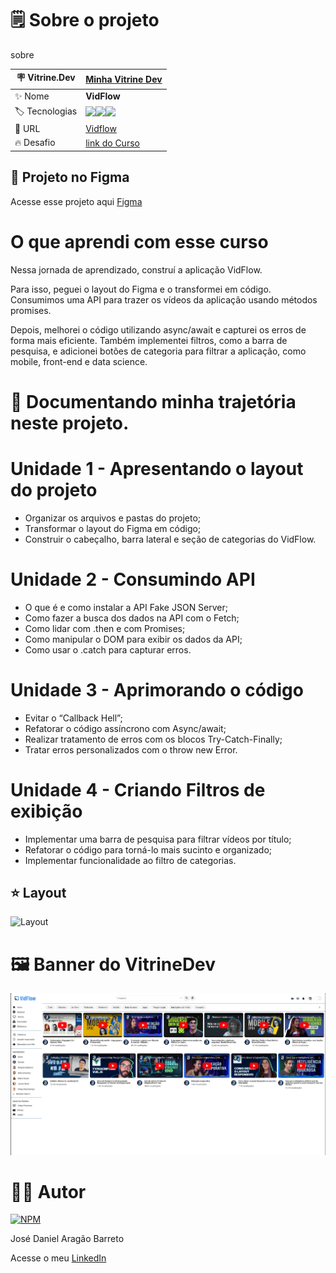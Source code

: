 # 🗒️ Sobre o projeto

sobre

| :placard: Vitrine.Dev |  [Minha Vitrine Dev](https://cursos.alura.com.br/vitrinedev/danielbarreto)    |
| -------------  | --- |
| :sparkles: Nome        | **VidFlow**
| :label: Tecnologias | <img src="https://img.shields.io/badge/HTML5-E34F26?style=for-the-badge&logo=html5&logoColor=white"><img src="https://img.shields.io/badge/CSS3-1572B6?style=for-the-badge&logo=css3&logoColor=white"><img src="https://img.shields.io/badge/JavaScript-F7DF1E?style=for-the-badge&logo=javascript&logoColor=black">
| :rocket: URL         | [Vidflow](https://vid-flow-two.vercel.app/)
| :fire: Desafio     |  [link do Curso](https://cursos.alura.com.br/course/javascript-consumindo-tratando-dados-uma-api)


## 🎨 Projeto no Figma
Acesse esse projeto aqui [Figma](https://www.figma.com/design/a0crwitCtGmNIQW0RVIs5H/VidFlow-%7C-Curso-Js---Consumindo-dados-de-uma-API?node-id=0-1)

# O que aprendi com esse curso

Nessa jornada de aprendizado, construí a aplicação VidFlow.

Para isso, peguei o layout do Figma e o transformei em código. Consumimos uma API para trazer os vídeos da aplicação usando métodos promises.

Depois, melhorei o código utilizando async/await e capturei os erros de forma mais eficiente. Também implementei filtros, como a barra de pesquisa, e adicionei botões de categoria para filtrar a aplicação, como mobile, front-end e data science.

# 🤯 Documentando minha trajetória neste projeto.

# Unidade 1 - Apresentando o layout do projeto

- Organizar os arquivos e pastas do projeto;
- Transformar o layout do Figma em código;
- Construir o cabeçalho, barra lateral e seção de categorias do VidFlow.

# Unidade 2 - Consumindo API

- O que é e como instalar a API Fake JSON Server;
- Como fazer a busca dos dados na API com o Fetch;
- Como lidar com .then e com Promises;
- Como manipular o DOM para exibir os dados da API;
- Como usar o .catch para capturar erros.

# Unidade 3 - Aprimorando o código

- Evitar o “Callback Hell”;
- Refatorar o código assíncrono com Async/await;
- Realizar tratamento de erros com os blocos Try-Catch-Finally;
- Tratar erros personalizados com o throw new Error.


# Unidade 4 - Criando Filtros de exibição

- Implementar uma barra de pesquisa para filtrar vídeos por título;
- Refatorar o código para torná-lo mais sucinto e organizado;
- Implementar funcionalidade ao filtro de categorias.


## ⭐ Layout
![Layout](https://github.com/DanielBarret0/VidFlow/blob/main/prints/projeto-vidflow.gif)


# 🖼️ Banner do VitrineDev
<div align="center">
<img src="https://github.com/DanielBarret0/VidFlow/blob/main/prints/print-tela-cheia.png#vitrinedev">
</div>

# 🙋‍♂️ Autor

[![NPM](https://img.shields.io/npm/l/react)](https://github.com/DanielBarret0/codeChella/blob/main/LICENSE.md)

José Daniel Aragão Barreto

Acesse o meu [LinkedIn](https://www.linkedin.com/in/daniel-barreto-1b763216a/)
